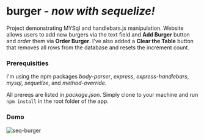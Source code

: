 # burger - *now with sequelize!*

Project demonstrating MYSql and handlebars.js manipulation. Website allows users to add new burgers via the text field and **Add Burger** button and *order* them via **Order Burger**. I've also added a **Clear the Table** button that removes all rows from the database and resets the increment count.

### Prerequisities

I'm using the npm packages *body-parser*, *express*, *express-handlebars*, *mysql*, *sequelize*, and *method-override*.

All prereqs are listed in *package.json*. Simply clone to your machine and run `npm install` in the root folder of the app.

### Demo

![seq-burger](https://cloud.githubusercontent.com/assets/22500207/26750410/8be2b336-47ef-11e7-983a-f57cb33a0144.gif)
